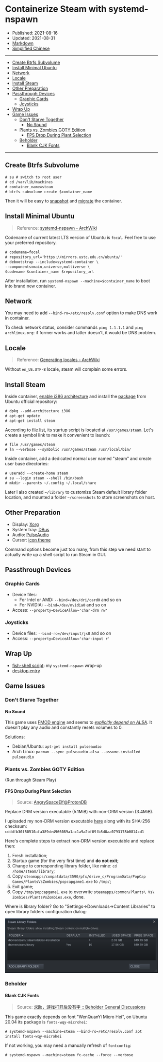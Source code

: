 # Containerize Steam with systemd-nspawn

- Published: 2021-08-16
- Updated: 2021-08-31
- [Markdown][raw]
- [Simplified Chinese][zhs]

[raw]: https://raw.githubusercontent.com/liolok/liolok.com/master/containerize-steam-with-systemd-nspawn/index.md
[zhs]: https://liolok.com/zhs/containerize-steam-with-systemd-nspawn/

---

- [Create Btrfs Subvolume](#create-btrfs-subvolume)
- [Install Minimal Ubuntu](#install-minimal-ubuntu)
- [Network](#network)
- [Locale](#locale)
- [Install Steam](#install-steam)
- [Other Preparation](#other-preparation)
- [Passthrough Devices](#passthrough-devices)
  - [Graphic Cards](#graphic-cards)
  - [Joysticks](#joysticks)
- [Wrap Up](#wrap-up)
- [Game Issues](#game-issues)
  - [Don't Starve Together](#dont-starve-together)
    - [No Sound](#no-sound)
  - [Plants vs. Zombies GOTY Edition](#plants-vs-zombies-goty-edition)
    - [FPS Drop During Plant Selection](#fps-drop-during-plant-selection)
  - [Beholder](#beholder)
    - [Blank CJK Fonts](#blank-cjk-fonts)

---

## Create Btrfs Subvolume

```console
# su # switch to root user
# cd /var/lib/machines
# container_name=steam
# btrfs subvolume create $container_name
```

Then it will be easy to [snapshot][snapshot] and [migrate][migrate] the container.

[snapshot]: https://wiki.archlinux.org/title/Btrfs#Snapshots
[migrate]: https://wiki.archlinux.org/title/Btrfs#Send/receive

## Install Minimal Ubuntu

> Reference: [systemd-nspawn - ArchWiki](https://wiki.archlinux.org/title/Systemd-nspawn#Create_a_Debian_or_Ubuntu_environment)

Codename of current latest LTS version of Ubuntu is `focal`.
Feel free to use your preferred repository.

```console
# codename=focal
# repository_url='https://mirrors.ustc.edu.cn/ubuntu/'
# debootstrap --include=systemd-container \
--components=main,universe,multiverse \
$codename $container_name $repository_url
```

After installation, run `systemd-nspawn --machine=$container_name` to boot into brand new container.

## Network

You may need to add `--bind-ro=/etc/resolv.conf` option to make DNS work in container.

To check network status, consider commands `ping 1.1.1.1` and `ping archlinux.org`: if former works and latter doesn't, it would be DNS problem.

## Locale

> Reference: [Generating locales - ArchWiki](https://wiki.archlinux.org/title/Locale#Generating_locales)

Without `en_US.UTF-8` locale, steam will complain some errors.

## Install Steam

Inside container, [enable i386 architecture][multiarch] and install the [package][package] from Ubuntu official repository:

[multiarch]: https://wiki.debian.org/Multiarch/Implementation#Using_multiarch
[package]: https://packages.ubuntu.com/focal/steam

```console
# dpkg --add-architecture i386
# apt-get update
# apt-get install steam
```

According to [file list][filelist], its startup script is located at `/usr/games/steam`. Let's create a symbol link to make it convenient to launch:

[filelist]: https://packages.ubuntu.com/focal/i386/steam/filelist

```console
# file /usr/games/steam
# ln --verbose --symbolic /usr/games/steam /usr/local/bin/
```

Inside container, add a dedicated normal user named "steam" and create user base directories:

```console
# useradd --create-home steam
# su --login steam --shell /bin/bash
# mkdir --parents ~/.config ~/.local/share
```

Later I also created `~/library` to customize Steam default library folder location,
and mounted a folder `~/screenshots` to store screenshots on host.

## Other Preparation

- Display: [Xorg][xorg]
- System tray: [DBus][dbus]
- Audio: [PulseAudio][pulseaudio]
- Cursor: [icon theme][styles]

Command options become just too many, from this step we need start to
actually write up a shell script to run Steam in GUI.

[xorg]: https://liolok.com/run-desktop-app-with-systemd-nspawn-container/#xorg
[dbus]: https://liolok.com/run-desktop-app-with-systemd-nspawn-container/#dbus-tray
[pulseaudio]: https://liolok.com/run-desktop-app-with-systemd-nspawn-container/#pulseaudio
[styles]: https://liolok.com/run-desktop-app-with-systemd-nspawn-container/#styles

## Passthrough Devices

### Graphic Cards

- Device files:
  - For Intel or AMD: `--bind=/dev/dri/card0` and so on
  - For NVIDIA: `--bind=/dev/nvidia0` and so on
- Access: `--property=DeviceAllow='char-drm rw'`

### Joysticks

- Device files: `--bind-ro=/dev/input/js0` and so on
- Access: `--property=DeviceAllow='char-input r'`

## Wrap Up

- [fish-shell script][script]: my `systemd-nspawn` wrap-up
- [desktop entry][desktop-entry]

[script]: https://github.com/liolok/dotfiles/blob/master/.local/bin/steam
[desktop-entry]: https://github.com/liolok/dotfiles/blob/master/.local/share/applications/steam.desktop

## Game Issues

### Don't Starve Together

#### No Sound

This game uses [FMOD engine][fmod] and seems to *[explicitly depend on ALSA][alsa]*.
It doesn't play any audio and constantly resets volumes to 0.

[alsa]: https://wiki.archlinux.org/title/Steam/Troubleshooting#Configure_PulseAudio
[fmod]: https://wiki.archlinux.org/title/Steam/Troubleshooting#FMOD_sound_engine

Solutions:
- Debian/Ubuntu: `apt-get install pulseaudio`
- Arch Linux: `pacman --sync pulseaudio-alsa --assume-installed pulseaudio`

<!-- #### CJK Font Messed Up -->

### Plants vs. Zombies GOTY Edition

(Run through Steam Play)

#### FPS Drop During Plant Selection

> Source: [AngrySpaceElf@ProtonDB](https://www.protondb.com/app/3590#l7L1gAH52v)

Replace DRM version executable (5.1MiB) with non-DRM version (3.4MiB).

I uploaded my non-DRM version executable [here](pvz-non-drm.tar.xz) along with its SHA-256 checksum:
`cdddfb30f50510afa389de4966089a1ac1a9a2bf09fb8d0aa0793178b0814cd1`

Here's complete steps to extract non-DRM version executable and replace then:

1. Fresh installation;
2. Startup game (for the very first time) and **do not exit**;
3. Change to corresponding library folder, like mine: `cd /home/steam/library`;
4. Copy `steamapps/compatdata/3590/pfx/drive_c/ProgramData/PopCap Games/PlantsVsZombies/popcapgame1.exe` to `/tmp/`;
5. Exit game;
6. Copy `/tmp/popcapgame1.exe` to overwrite `steamapps/common/Plants\ Vs\ Zombies/PlantsVsZombies.exe`, done.

Where is library folder? Go to "Settings->Downloads->Content Libraries" to open library folders configuration dialog:

![library-folders](steam-library-folders.webp)

### Beholder

#### Blank CJK Fonts

> Source: [求助，游戏打开后没有字 :: Beholder General Discussions](https://steamcommunity.com/app/475550/discussions/0/2592234299563997618/?ctp=2#c1480982971155734475)

This game exactly depends on font "WenQuanYi Micro Hei", on Ubuntu 20.04 its package is `fonts-wqy-microhei`:

```console
# systemd-nspawn --machine=steam --bind-ro=/etc/resolv.conf apt install fonts-wqy-microhei
```

If not working, you may need a manually refresh of `fontconfig`:

```console
# systemd-nspawn --machine=steam fc-cache --force --verbose
```
